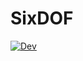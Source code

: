 # SixDOF

<!-- [![Stable](https://img.shields.io/badge/docs-stable-blue.svg)](https://andrewning.github.io/SixDOF.jl/stable) -->
[![Dev](https://img.shields.io/badge/docs-dev-blue.svg)](https://flow.byu.edu/SixDOF.jl)
